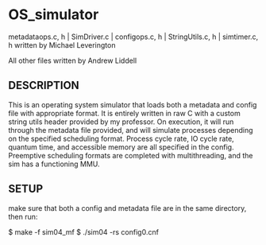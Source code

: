 # OS_simulator
metadataops.c, h | SimDriver.c | configops.c, h | StringUtils.c, h | simtimer.c, h written by Michael Leverington

All other files written by Andrew Liddell

## DESCRIPTION
This is an operating system simulator that loads both a metadata and config file with appropriate format.
It is entirely written in raw C with a custom string utils header provided by my professor. On execution, 
it will run through the metadata file provided, and will simulate processes depending on the specified scheduling
format. Process cycle rate, IO cycle rate, quantum time, and accessible memory are all specified in the config.
Preemptive scheduling formats are completed with multithreading, and the sim has a functioning MMU.

## SETUP

make sure that both a config and metadata file are in the same directory, then run:

$ make -f sim04_mf
$ ./sim04 -rs config0.cnf
